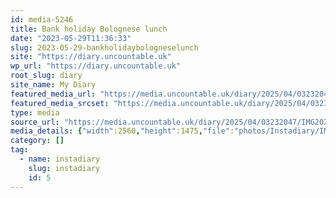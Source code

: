 ```yaml
---
id: media-5246
title: Bank holiday Bolognese lunch
date: "2023-05-29T11:36:33"
slug: 2023-05-29-bankholidaybologneselunch
site: "https://diary.uncountable.uk"
wp_url: "https://diary.uncountable.uk"
root_slug: diary
site_name: My Diary
featured_media_url: "https://media.uncountable.uk/diary/2025/04/03232047/IMG20230529123633-edited-scaled.webp"
featured_media_srcset: "https://media.uncountable.uk/diary/2025/04/03232047/IMG20230529123633-edited-300x173.webp 300w, https://media.uncountable.uk/diary/2025/04/03232047/IMG20230529123633-edited-1024x590.webp 1024w, https://media.uncountable.uk/diary/2025/04/03232047/IMG20230529123633-edited-150x150.webp 150w, https://media.uncountable.uk/diary/2025/04/03232047/IMG20230529123633-edited-640x369.webp 640w, https://media.uncountable.uk/diary/2025/04/03232047/IMG20230529123633-edited-scaled.webp 2560w"
type: media
source_url: "https://media.uncountable.uk/diary/2025/04/03232047/IMG20230529123633-edited-scaled.webp"
media_details: {"width":2560,"height":1475,"file":"photos/Instadiary/IMG20230529123633-edited-scaled.webp","filesize":249390,"sizes":{"medium":{"file":"IMG20230529123633-edited-300x173.webp","width":300,"height":173,"filesize":14038,"mime_type":"image/webp","source_url":"https://media.uncountable.uk/diary/2025/04/03232047/IMG20230529123633-edited-300x173.webp"},"large":{"file":"IMG20230529123633-edited-1024x590.webp","width":1024,"height":590,"filesize":86080,"mime_type":"image/webp","source_url":"https://media.uncountable.uk/diary/2025/04/03232047/IMG20230529123633-edited-1024x590.webp"},"thumbnail":{"file":"IMG20230529123633-edited-150x150.webp","width":150,"height":150,"filesize":6938,"mime_type":"image/webp","source_url":"https://media.uncountable.uk/diary/2025/04/03232047/IMG20230529123633-edited-150x150.webp"},"mobwidth":{"file":"IMG20230529123633-edited-640x369.webp","width":640,"height":369,"filesize":44218,"mime_type":"image/webp","source_url":"https://media.uncountable.uk/diary/2025/04/03232047/IMG20230529123633-edited-640x369.webp"},"full":{"file":"IMG20230529123633-edited-scaled.webp","width":2560,"height":1475,"mime_type":"image/webp","source_url":"https://media.uncountable.uk/diary/2025/04/03232047/IMG20230529123633-edited-scaled.webp"}},"image_meta":{"aperture":"0","credit":"","camera":"","caption":"","created_timestamp":"0","copyright":"","focal_length":"0","iso":"0","shutter_speed":"0","title":"","orientation":"0","keywords":[]},"original_image":"IMG20230529123633-edited.webp"}
category: []
tag:
  - name: instadiary
    slug: instadiary
    id: 5
---
```


